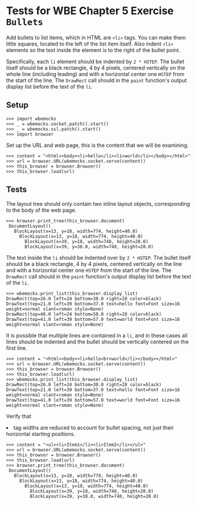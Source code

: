 Tests for WBE Chapter 5 Exercise `Bullets`
==========================================

Add bullets to list items, which in HTML are `<li>` tags. You can make
them little squares, located to the left of the list item itself. Also
indent `<li>` elements so the text inside the element is to the right
of the bullet point.

Specifically, each `li` element should be indented by `2 * HSTEP`. The
bullet itself should be a black rectangle, 4 by 4 pixels, centered
vertically on the whole line (including leading) and with a horizontal
center one `HSTEP` from the start of the line. The `DrawRect` call
should in the `paint` function's output display list before the text
of the `li`.

Setup
-----

    >>> import wbemocks
    >>> _ = wbemocks.socket.patch().start()
    >>> _ = wbemocks.ssl.patch().start()
    >>> import browser

Set up the URL and web page, this is the content that we will be examining.

    >>> content = "<html><body><li>hello</li><li>world</li></body></html>"
    >>> url = browser.URL(wbemocks.socket.serve(content))
    >>> this_browser = browser.Browser()
    >>> this_browser.load(url)

Tests
-----

The layout tree should only contain two inline layout objects, corresponding to
  the body of the web page.
         
    >>> browser.print_tree(this_browser.document)
     DocumentLayout()
       BlockLayout(x=13, y=18, width=774, height=40.0)
         BlockLayout(x=13, y=18, width=774, height=40.0)
           BlockLayout(x=39, y=18, width=748, height=20.0)
           BlockLayout(x=39, y=38.0, width=748, height=20.0)

The text inside the `li` should be indented over by `2 * HSTEP`.
The bullet itself should be a black rectangle, 4 by 4 pixels, centered 
  vertically on the line and with a horizontal center one `HSTEP` from the 
  start of the line.
The `DrawRect` call should in the `paint` function's output display list before
  the text of the `li`.
  
    >>> wbemocks.print_list(this_browser.display_list)
    DrawRect(top=26.0 left=24 bottom=30.0 right=28 color=black)
    DrawText(top=21.0 left=39 bottom=37.0 text=hello font=Font size=16 weight=normal slant=roman style=None)
    DrawRect(top=46.0 left=24 bottom=50.0 right=28 color=black)
    DrawText(top=41.0 left=39 bottom=57.0 text=world font=Font size=16 weight=normal slant=roman style=None)

It is possible that multiple lines are contained in a `li`, and in these
  cases all lines should be indented and the bullet should be vertically 
  centered on the first line.

    >>> content = "<html><body><li>hello<br>world</li></body></html>"
    >>> url = browser.URL(wbemocks.socket.serve(content))
    >>> this_browser = browser.Browser()
    >>> this_browser.load(url)
    >>> wbemocks.print_list(this_browser.display_list)
    DrawRect(top=26.0 left=24 bottom=30.0 right=28 color=black)
    DrawText(top=21.0 left=39 bottom=37.0 text=hello font=Font size=16 weight=normal slant=roman style=None)
    DrawText(top=41.0 left=39 bottom=57.0 text=world font=Font size=16 weight=normal slant=roman style=None)

Verify that <li> tag widths are reduced to account for bullet spacing, not just their horizontal starting positions.

    >>> content = "<ul><li>Item1</li><li>Item2</li></ul>"
    >>> url = browser.URL(wbemocks.socket.serve(content))
    >>> this_browser = browser.Browser()
    >>> this_browser.load(url)
    >>> browser.print_tree(this_browser.document)
     DocumentLayout()
       BlockLayout(x=13, y=18, width=774, height=40.0)
         BlockLayout(x=13, y=18, width=774, height=40.0)
           BlockLayout(x=13, y=18, width=774, height=40.0)
             BlockLayout(x=39, y=18, width=748, height=20.0)
             BlockLayout(x=39, y=38.0, width=748, height=20.0)